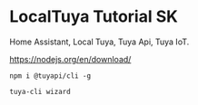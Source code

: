 # LocalTuya Tutorial SK
Home Assistant, Local Tuya, Tuya Api, Tuya IoT.

https://nodejs.org/en/download/

`npm i @tuyapi/cli -g`

`tuya-cli wizard`
